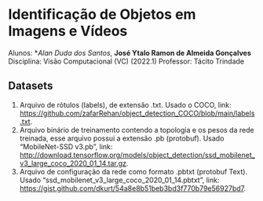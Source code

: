 # Identificação de Objetos em Imagens e Vídeos

Alunos: **Alan Duda dos Santos*, **José Ytalo Ramon de Almeida Gonçalves**
Disciplina: Visão Computacional (VC) (2022.1)
Professor: Tácito Trindade


## Datasets

1. Arquivo de rótulos (labels), de extensão .txt. Usado o COCO, link: https://github.com/zafarRehan/object_detection_COCO/blob/main/labels.txt.
2. Arquivo binário de treinamento contendo a topologia e os pesos da rede treinada, esse arquivo possui a extensão .pb (protobuf). Usado “MobileNet-SSD v3.pb”, link: http://download.tensorflow.org/models/object_detection/ssd_mobilenet_v3_large_coco_2020_01_14.tar.gz.
3. Arquivo de configuração da rede como formato .pbtxt (protobuf Text). Usado “ssd_mobilenet_v3_large_coco_2020_01_14.pbtxt”, link: https://gist.github.com/dkurt/54a8e8b51beb3bd3f770b79e56927bd7.
